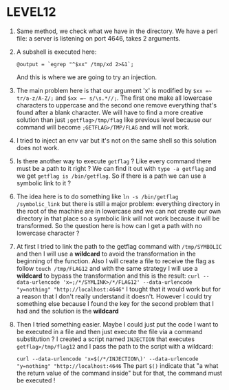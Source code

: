 LEVEL12
=======

1. Same method, we check what we have in the directory. We have a perl file: a server is listening on port 4646, takes 2 arguments.

2. A subshell is executed here:

    ```
    @output = `egrep "^$xx" /tmp/xd 2>&1`;
    ```
    And this is where we are going to try an injection.

3. The main problem here is that our argument 'x' is modified by `$xx =~ tr/a-z/A-Z/;` and `$xx =~ s/\s.*//;`. The first one make all lowercase characters to uppercase and the second one remove everything that's found after a blank character. We will have to find a more creative solution than just `;getflag>/tmp/flag` like previous level because our command will become `;GETFLAG>/TMP/FLAG` and will not work.

4. I tried to inject an env var but it's not on the same shell so this solution does not work.

5. Is there another way to execute `getflag` ? Like every command there must be a path to it right ? We can find it out with `type -a getflag` and we get `getflag is /bin/getflag`. So if there is a path we can use a symbolic link to it ?

6. The idea here is to do something like `ln -s /bin/getflag /symbolic_link` but there is still a major problem: everything directory in the root of the machine are in lowercase and we can not create our own directory in that place so a symbolic link will not work because it will be transformed. So the question here is how can I get a path with no lowercase character ?

7. At first I tried to link the path to the getflag command with `/tmp/SYMBOLIC` and then I will use a **wildcard** to avoid the transformation in the beginning of the function. Also I will create a file to receive the flag as follow `touch /tmp/FLAG12` and with the same strategy I will use a **wildcard** to bypass the transformation and this is the result:
    `curl --data-urlencode 'x=;/*/SYMLINK>/*/FLAG12' --data-urlencode "y=nothing" "http://localhost:4646"`
    I tought that it would work but for a reason that I don't really understand it doesn't. However I could try something else because I found the key for the second problem that I had and the solution is the **wildcard**

8. Then I tried something easier. Maybe I could just put the code I want to be executed in a file and then just execute the file via a command substitution ? I created a script named `INJECTION` that executes `getflag>/tmp/flag12` and I pass the path to the script with a wildcard:

    `curl --data-urlencode 'x=$(/*/INJECTION\)' --data-urlencode "y=nothing" "http://localhost:4646`
    The part `$()` indicate that "a what the return value of the command inside" but for that, the command must be executed !